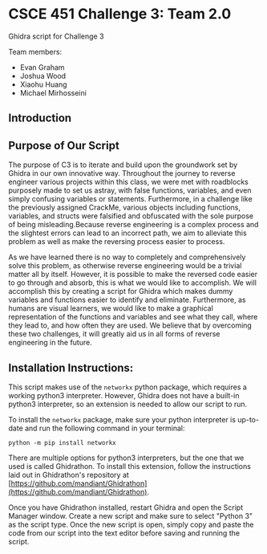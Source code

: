 # CSCE 451 Challenge 3: Team 2.0

Ghidra script for Challenge 3

Team members:

- Evan Graham
- Joshua Wood
- Xiaohu Huang
- Michael Mirhosseini

## Introduction
  

## Purpose of Our Script
   The purpose of C3 is to iterate and build upon the groundwork set by Ghidra in our own innovative way. Throughout the journey to reverse engineer various projects within this class, we were met with roadblocks purposely made to set us astray, with false functions, variables, and even simply confusing variables or statements. Furthermore, in a challenge like the previously assigned CrackMe, various objects including functions, variables, and structs were falsified and obfuscated with the sole purpose of being misleading.Because reverse engineering is a complex process and the slightest errors can lead to an incorrect path, we aim to alleviate this problem as well as make the reversing process easier to process. 
   
   As we have learned there is no way to completely and comprehensively solve this problem, as otherwise reverse engineering would be a trivial matter all by itself. However, it is possible to make the reversed code easier to go through and absorb, this is what we would like to accomplish. We will accomplish this by creating a script for Ghidra which makes dummy variables and functions easier to identify and eliminate. Furthermore, as humans are visual learners, we would like to make a graphical representation of the functions and variables and see what they call, where they lead to, and how often they are used. We believe that by overcoming these two challenges, it will greatly aid us in all forms of reverse engineering in the future. 

## Installation Instructions:

This script makes use of the `networkx` python package, which requires a working python3 interpreter. However, Ghidra does not have a built-in python3 interpreter, so an extension is needed to allow our script to run.

To install the `networkx` package, make sure your python interpreter is up-to-date and run the following command in your terminal:

```
python -m pip install networkx
```

There are multiple options for python3 interpreters, but the one that we used is called Ghidrathon. To install this extension, follow the instructions laid out in Ghidrathon's repository at [https://github.com/mandiant/Ghidrathon](https://github.com/mandiant/Ghidrathon).

Once you have Ghidrathon installed, restart Ghidra and open the Script Manager window. Create a new script and make sure to select "Python 3" as the script type. Once the new script is open, simply copy and paste the code from our script into the text editor before saving and running the script.
